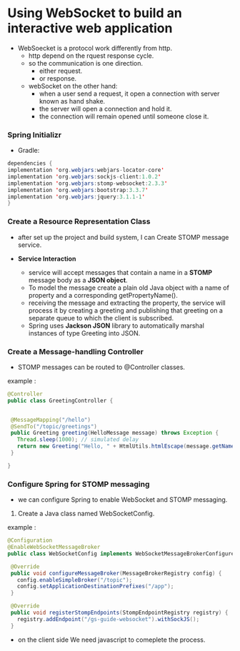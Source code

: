 # Using WebSocket to build an interactive web application

* WebSoecket is a protocol work differently from http.
  * http depend on the rquest response cycle.
  * so the communication is one direction.
    * either request.
    * or response.
  * webSocket on the other hand:
    * when a user send a request, it open a connection with server known as hand shake.
    * the server will open a connection and hold it.
    * the connection will remain opened until someone close it.

### Spring Initializr
* Gradle:

```java
dependencies {
implementation 'org.webjars:webjars-locator-core'
implementation 'org.webjars:sockjs-client:1.0.2'
implementation 'org.webjars:stomp-websocket:2.3.3'
implementation 'org.webjars:bootstrap:3.3.7'
implementation 'org.webjars:jquery:3.1.1-1'
}

```

### Create a Resource Representation Class
* after set up the project and build system, I can Create STOMP message service.

* **Service Interaction**
  * service will accept messages that contain a name in a **STOMP** message body as a **JSON object**.
  * To model the message create a plain old Java object with a name of property and a corresponding getPropertyName().
  * receiving the message and extracting the property, the service will process it by creating a greeting and publishing that greeting on a separate queue to which the client is subscribed.
  * Spring uses **Jackson JSON** library to automatically marshal instances of type Greeting into JSON.


### Create a Message-handling Controller
* STOMP messages can be routed to @Controller classes.

example : 
 ```java
 @Controller
public class GreetingController {


  @MessageMapping("/hello")
  @SendTo("/topic/greetings")
  public Greeting greeting(HelloMessage message) throws Exception {
    Thread.sleep(1000); // simulated delay
    return new Greeting("Hello, " + HtmlUtils.htmlEscape(message.getName()) + "!");
  }

}
 
 ```

 ### Configure Spring for STOMP messaging
 * we can configure Spring to enable WebSocket and STOMP messaging.
  1. Create a Java class named WebSocketConfig.

example : 
 ```java
 @Configuration
@EnableWebSocketMessageBroker
public class WebSocketConfig implements WebSocketMessageBrokerConfigurer {

  @Override
  public void configureMessageBroker(MessageBrokerRegistry config) {
    config.enableSimpleBroker("/topic");
    config.setApplicationDestinationPrefixes("/app");
  }

  @Override
  public void registerStompEndpoints(StompEndpointRegistry registry) {
    registry.addEndpoint("/gs-guide-websocket").withSockJS();
  }

 ```

* on the client side We need javascript to comeplete the process.